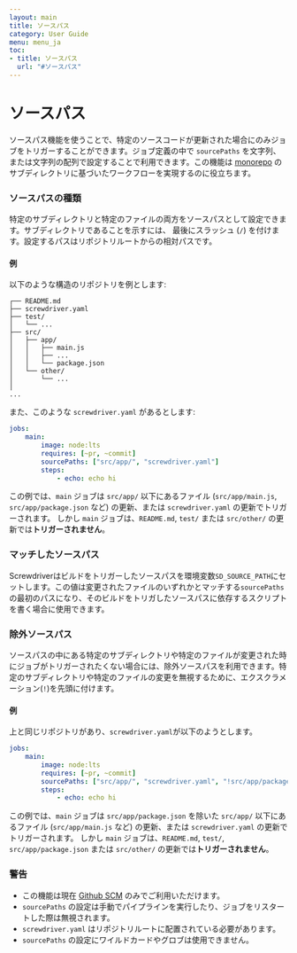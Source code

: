 ```yaml
---
layout: main
title: ソースパス
category: User Guide
menu: menu_ja
toc:
- title: ソースパス
  url: "#ソースパス"
---
```


# ソースパス

ソースパス機能を使うことで、特定のソースコードが更新された場合にのみジョブをトリガーすることができます。ジョブ定義の中で `sourcePaths` を文字列、または文字列の配列で設定することで利用できます。この機能は [monorepo](https://developer.atlassian.com/blog/2015/10/monorepos-in-git) のサブディレクトリに基づいたワークフローを実現するのに役立ちます。

### ソースパスの種類

特定のサブディレクトリと特定のファイルの両方をソースパスとして設定できます。サブディレクトリであることを示すには、 最後にスラッシュ (`/`) を付けます。設定するパスはリポジトリルートからの相対パスです。

#### 例

以下のような構造のリポジトリを例とします:

```
┌── README.md
├── screwdriver.yaml
├── test/
│   └── ...
├── src/
│   ├── app/
│   │   ├── main.js
│   │   ├── ...
│   │   └── package.json
│   └── other/
│       └── ...
│
...
```

また、このような `screwdriver.yaml` があるとします:

```yaml
jobs:
    main:
        image: node:lts
        requires: [~pr, ~commit]
        sourcePaths: ["src/app/", "screwdriver.yaml"]
        steps:
            - echo: echo hi
```

この例では、`main` ジョブは `src/app/` 以下にあるファイル (`src/app/main.js`, `src/app/package.json` など) の更新、または `screwdriver.yaml` の更新でトリガーされます。
しかし `main` ジョブは、`README.md`, `test/` または `src/other/` の更新では**トリガーされません**。

### マッチしたソースパス

Screwdriverはビルドをトリガーしたソースパスを環境変数`SD_SOURCE_PATH`にセットします。この値は変更されたファイルのいずれかとマッチする`sourcePaths`の最初のパスになり、そのビルドをトリガしたソースパスに依存するスクリプトを書く場合に使用できます。

### 除外ソースパス

ソースパスの中にある特定のサブディレクトリや特定のファイルが変更された時にジョブがトリガーされたくない場合には、除外ソースパスを利用できます。特定のサブディレクトリや特定のファイルの変更を無視するために、エクスクラメーション(`!`)を先頭に付けます。

#### 例

上と同じリポジトリがあり、`screwdriver.yaml`が以下のようとします。
```yaml
jobs:
    main:
        image: node:lts
        requires: [~pr, ~commit]
        sourcePaths: ["src/app/", "screwdriver.yaml", "!src/app/package.json"]
        steps:
            - echo: echo hi
```
この例では、`main` ジョブは `src/app/package.json` を除いた `src/app/` 以下にあるファイル (`src/app/main.js` など) の更新、または `screwdriver.yaml` の更新でトリガーされます。
しかし `main` ジョブは、`README.md`, `test/`, `src/app/package.json` または `src/other/` の更新では**トリガーされません**。

### 警告

- この機能は現在 [Github SCM](https://github.com/screwdriver-cd/scm-github) のみでご利用いただけます。
- `sourcePaths` の設定は手動でパイプラインを実行したり、ジョブをリスタートした際は無視されます。
- `screwdriver.yaml` はリポジトリルートに配置されている必要があります。
- `sourcePaths` の設定にワイルドカードやグロブは使用できません。
